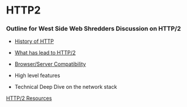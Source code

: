 # HTTP2
### Outline for West Side Web Shredders Discussion on HTTP/2

* [History of HTTP](history.md)

* [What has lead to HTTP/2](timeline.md)

* [Browser/Server Compatibility](compatibility.md)

* High level features

* Technical Deep Dive on the network stack


[HTTP/2 Resources](resources.md)
